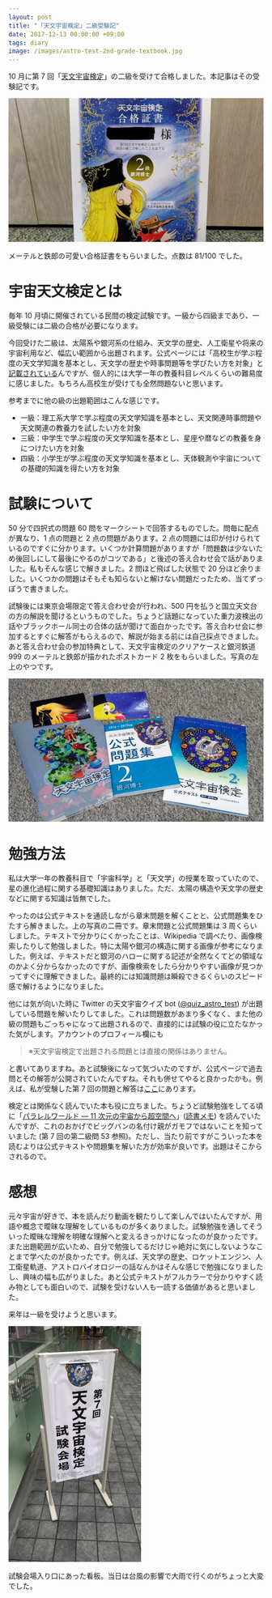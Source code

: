 ```yaml
---
layout: post
title: "「天文宇宙検定」二級受験記"
date: 2017-12-13 00:00:00 +09:00
tags: diary
image: /images/astro-test-2nd-grade-textbook.jpg
---
```


10 月に第 7 回「[天文宇宙検定](http://www.astro-test.org/)」の二級を受けて合格しました。本記事はその受験記です。

![合格証](/images/astro-test-2nd-grade-certificate.jpg)

メーテルと鉄郎の可愛い合格証書をもらいました。点数は 81/100 でした。

# 宇宙天文検定とは

毎年 10 月頃に開催されている民間の検定試験です。一級から四級まであり、一級受験には二級の合格が必要になります。

今回受けた二級は、太陽系や銀河系の仕組み、天文学の歴史、人工衛星や将来の宇宙利用など、幅広い範囲から出題されます。公式ページには「高校生が学ぶ程度の天文学知識を基本とし、天文学の歴史や時事問題等を学びたい方を対象」と[記載されている](http://www.astro-test.org/guide/)んですが、個人的には大学一年の教養科目レベルくらいの難易度に感じました。もちろん高校生が受けても全然問題ないと思います。

参考までに他の級の出題範囲はこんな感じです。

- 一級：理工系大学で学ぶ程度の天文学知識を基本とし、天文関連時事問題や天文関連の教養力を試したい方を対象
- 三級：中学生で学ぶ程度の天文学知識を基本とし、星座や暦などの教養を身につけたい方を対象
- 四級：小学生が学ぶ程度の天文学知識を基本とし、天体観測や宇宙についての基礎的知識を得たい方を対象

# 試験について

50 分で四択式の問題 60 問をマークシートで回答するものでした。問毎に配点が異なり、1 点の問題と 2 点の問題があります。2 点の問題には印が付けられているのですぐに分かります。いくつか計算問題がありますが「問題数は少ないため後回しにして最後にやるのがコツである」と後述の答え合わせ会で話がありました。私もそんな感じで解きました。2 問ほど飛ばした状態で 20 分ほど余りました。いくつかの問題はそもそも知らないと解けない問題だったため、当てずっぽうで書きました。

試験後には東京会場限定で答え合わせ会が行われ、500 円を払うと国立天文台の方の解説を聞けるというものでした。ちょうど話題になっていた重力波検出の話やブラックホール同士の合体の話が聞けて面白かったです。答え合わせ会に参加するとすぐに解答がもらえるので、解説が始まる前には自己採点できました。あと答え合わせ会の参加特典として、天文宇宙検定のクリアケースと銀河鉄道 999 のメーテルと鉄郎が描かれたポストカード 2 枚をもらいました。写真の左上のやつです。

![教科書](/images/astro-test-2nd-grade-textbook.jpg)

# 勉強方法

私は大学一年の教養科目で「宇宙科学」と「天文学」の授業を取っていたので、星の進化過程に関する基礎知識はありました。ただ、太陽の構造や天文学の歴史などに関する知識は皆無でした。

やったのは公式テキストを通読しながら章末問題を解くことと、公式問題集をひたすら解きました。上の写真の二冊です。章末問題と公式問題集は 3 周くらいしました。テキストで分かりにくかったことは、Wikipedia で調べたり、画像検索したりして勉強しました。特に太陽や銀河の構造に関する画像が参考になりました。例えば、テキストだと銀河のハローに関する記述が全然なくてどの領域なのかよく分からなかったのですが、画像検索をしたら分かりやすい画像が見つかってすぐに理解できました。最終的には知識問題は瞬殺できるくらいのスピード感で解けるようになりました。

他には気が向いた時に Twitter の天文宇宙クイズ bot ([@quiz_astro_test](https://twitter.com/quiz_astro_test)) が出題している問題を解いたりしてました。これは問題数があまり多くなく、また他の級の問題もごっちゃになって出題されるので、直接的には試験の役に立たなかった気がします。アカウントのプロフィール欄にも

> ※天文宇宙検定で出題される問題とは直接の関係はありません。

と書いてありますね。あと試験後になって気づいたのですが、公式ページで過去問とその解答が公開されていたんですね。それも併せてやると良かったかも。例えば、私が受験した第 7 回の問題と解答は[ここ](http://www.astro-test.org/answer_flash7_2017/)にあります。

検定とは関係なく読んでいた本も役に立ちました。ちょうど試験勉強をしてる頃に「[パラレルワールド ― 11 次元の宇宙から超空間へ](https://www.nhk-book.co.jp/detail/000000810862006.html)」([読書メモ](https://twitter.com/nhiroki_/status/916095616366891008)) を読んでいたんですが、これのおかげでビッグバンの名付け親がガモフではないことを知っていました (第 7 回の第二級問 53 参照)。ただし、当たり前ですがこういった本を読むよりは公式テキストや問題集を解いた方が効率が良いです。出題はそこからされるので。

# 感想

元々宇宙が好きで、本を読んだり動画を観たりして楽しんではいたんですが、用語や概念で曖昧な理解をしているものが多くありました。試験勉強を通してそういった曖昧な理解を明確な理解へと変えるきっかけになったのが良かったです。また出題範囲が広いため、自分で勉強してるだけじゃ絶対に気にしないようなことまで学べたのが良かったです。例えば、天文学の歴史、ロケットエンジン、人工衛星軌道、アストロバイオロジーの話なんかはそんな感じで勉強になりましたし、興味の幅も広がりました。あと公式テキストがフルカラーで分かりやすく読み物としても面白いので、試験を受けない人も一読する価値があると思いました。

来年は一級を受けようと思います。

![試験会場看板](/images/astro-test-2nd-grade-signboard.jpg)

試験会場入り口にあった看板。当日は台風の影響で大雨で行くのがちょっと大変でした。